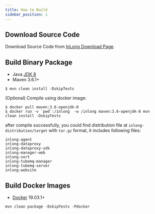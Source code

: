 ```yaml
---
title: How to Build
sidebar_position: 1
---
```

## Download Source Code
Download Source Code from [InLong Download Page](https://inlong.apache.org/download/).

## Build Binary Package
- Java [JDK 8](https://adoptopenjdk.net/?variant=openjdk8)
- Maven 3.6.1+

```
$ mvn clean install -DskipTests
```
(Optional) Compile using docker image:
```
$ docker pull maven:3.6-openjdk-8
$ docker run -v `pwd`:/inlong  -w /inlong maven:3.6-openjdk-8 mvn clean install -DskipTests
```
after compile successfully, you could find distribution file at `inlong-distribution/target` with `tar.gz` format, it includes following files:
```
inlong-agent
inlong-dataproxy
inlong-dataproxy-sdk
inlong-manager-web
inlong-sort
inlong-tubemq-manager
inlong-tubemq-server
inlong-website
```

## Build Docker Images
- [Docker](https://docs.docker.com/engine/install/) 19.03.1+

```
mvn clean package -DskipTests -Pdocker
```